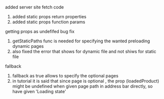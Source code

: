 added server site fetch code

1. added static props return properties
2. added static props function params

getting props as undefifed bug fix

1. getStaticPaths func is needed for
   specifying the wanted preloading dynamic pages
2. also fixed the error that shows for dynamic file and not shiws for static file

fallback

1. fallback as true allows to specify the optional pages
2. in tutorial it is said that since page is optional , the prop (loadedProduct) might be undefined when given page path in address bar directly, so have given 'Loading state'
